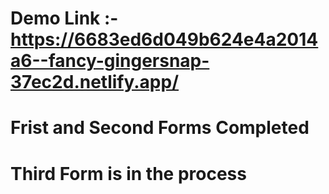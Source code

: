 # Demo Link :- https://6683ed6d049b624e4a2014a6--fancy-gingersnap-37ec2d.netlify.app/ #

# Frist and Second Forms Completed #
# Third Form is in the process #
